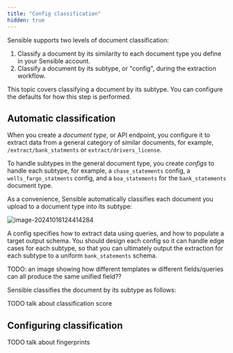 ```yaml
---
title: "Config classification"
hidden: true
---
```


Sensible supports two levels of document classification:

1. Classify a document by its similarity to each document type you define in your Sensible account.
2. Classify a document by its subtype, or "config", during the extraction workflow.  

This topic covers classifying a document by its subtype. You can configure the defaults for how this step is performed.

## Automatic classification

When you create a *document type*, or API endpoint, you configure it to extract data from a general category of similar documents, for example, `/extract/bank_statments` or `extract/drivers_license`. 

To handle subtypes in the general document type, you create *configs* to handle each subtype, for example, a  `chase_statements` config, a  `wells_fargo_statments`  config, and a `boa_statements` for the `bank_statements` document type. 

As a convenience, Sensible automatically classifies each document you upload to a document type into its subtype:

![image-20241016124414284](C:\Users\franc\AppData\Roaming\Typora\typora-user-images\image-20241016124414284.png)

A config specifies how to extract data using queries, and how to populate a target output schema.  You should design each config so it can handle edge cases for each subtype, so that you can ultimately output the extraction for each subtype to a uniform `bank_statements` schema.



TODO: an image showing how different templates w different fields/queries can all produce the same unified field??



Sensible classifies the document by its subtype as follows:

TODO talk about classification score

## Configuring classification

TODO talk about fingerprints
